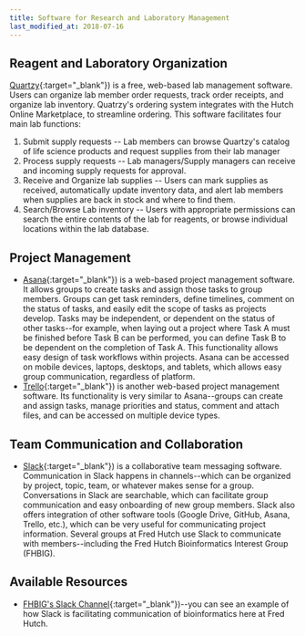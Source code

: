 ```yaml
---
title: Software for Research and Laboratory Management
last_modified_at: 2018-07-16
---
```


## Reagent and Laboratory Organization
[Quartzy](http://www.quartzy.com){:target="_blank"}<!--_-->) is a free, web-based lab management software. Users can organize lab member order requests, track order receipts, and organize lab inventory.  Quatrzy's ordering system integrates with the Hutch Online Marketplace, to streamline ordering. This software facilitates four main lab functions:

1. Submit supply requests -- Lab members can browse Quartzy's catalog of life science products and request supplies from their lab manager
2. Process supply requests -- Lab managers/Supply managers can receive and incoming supply requests for approval.
3. Receive and Organize lab supplies -- Users can mark supplies as received, automatically update inventory data, and alert lab members when supplies are back in stock and where to find them.
4. Search/Browse Lab inventory -- Users with appropriate permissions can search the entire contents of the lab for reagents, or browse individual locations within the lab database.


## Project Management
- [Asana](http://www.asana.com){:target="_blank"}<!--_-->) is a web-based project management software.  It allows groups to create tasks and assign those tasks to group members. Groups can get task reminders, define timelines, comment on the status of tasks, and easily edit the scope of tasks as projects develop.  Tasks may be independent, or dependent on the status of other tasks--for example, when laying out a project where Task A must be finished before Task B can be performed, you can define Task B to be dependent on the completion of Task A. This functionality allows easy design of task workflows within projects. Asana can be accessed on mobile devices, laptops, desktops, and tablets, which allows easy group communication, regardless of platform.
- [Trello](http://www.trello.com){:target="_blank"}<!--_-->) is another web-based project management software. Its functionality is very similar to Asana--groups can create and assign tasks, manage priorities and status, comment and attach files, and can be accessed on multiple device types.

## Team Communication and Collaboration
- [Slack](http://www.slack.com){:target="_blank"}<!--_-->) is a collaborative team messaging software. Communication in Slack happens in channels--which can be organized by project, topic, team, or whatever makes sense for a group. Conversations in Slack are searchable, which can facilitate group communication and easy onboarding of new group members. Slack also offers integration of other software tools (Google Drive, GitHub, Asana, Trello, etc.), which can be very useful for communicating project information. Several groups at Fred Hutch use Slack to communicate with members--including the Fred Hutch Bioinformatics Interest Group (FHBIG).

## Available Resources
  - [FHBIG's Slack Channel](https://fhbig.slack.com/){:target="_blank"}<!--_-->)--you can see an example of how Slack is facilitating communication of bioinformatics here at Fred Hutch.
